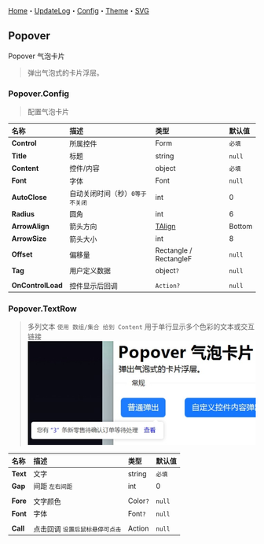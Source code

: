 ﻿[Home](../Home.md)・[UpdateLog](../UpdateLog.md)・[Config](../Config.md)・[Theme](../Theme.md)・[SVG](../SVG.md)

## Popover

Popover 气泡卡片

> 弹出气泡式的卡片浮层。

### Popover.Config

> 配置气泡卡片

名称 | 描述 | 类型 | 默认值 |
:--|:--|:--|:--|
**Control** | 所属控件 | Form | `必填` |
**Title** | 标题 | string |`null`|
**Content** | 控件/内容 | object |`必填`|
**Font** | 字体 | Font |`null`|
**AutoClose** |自动关闭时间（秒）`0等于不关闭` | int |0|
**Radius** | 圆角 | int | 6 |
**ArrowAlign** | 箭头方向 | [TAlign](Enum.md#talign) | Bottom |
**ArrowSize** | 箭头大小 | int | 8 |
**Offset** | 偏移量 | Rectangle / RectangleF | `null` |
**Tag** | 用户定义数据 | object`?` | `null` |
||||
**OnControlLoad** | 控件显示后回调 | `Action?` | `null` |

### Popover.TextRow

> 多列文本 `使用 数组/集合 给到 Content` 
> 用于单行显示多个色彩的文本或交互链接![TextRow](Popover.TextRow.jpg)

名称 | 描述 | 类型 | 默认值 |
:--|:--|:--|:--|
**Text** | 文字 | string | `必填` |
**Gap** | 间距 `左右间距` | int | 0 |
||||
**Fore** | 文字颜色 | Color`?` | `null` |
**Font** | 字体 | Font`?` | `null` |
||||
**Call** | 点击回调 `设置后鼠标悬停可点击` | Action | `null` |